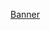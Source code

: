[Banner](https://www.canva.com/design/DAFW78TuyEQ/Lb0985wCkzGvrB8U7Ud4Cw/view?utm_content=DAFW78TuyEQ&utm_campaign=celebratory_first_publish&utm_medium=link&utm_source=celebratory_first_publish)

<!--
**jsantospoyato/jsantospoyato** is a ✨ _special_ ✨ repository because its `README.md` (this file) appears on your GitHub profile.

Here are some ideas to get you started:

- 🔭 I’m currently working on ...
- 🌱 I’m currently learning ...
- 👯 I’m looking to collaborate on ...
- 🤔 I’m looking for help with ...
- 💬 Ask me about ...
- 📫 How to reach me: ...
- 😄 Pronouns: ...
- ⚡ Fun fact: ...
-->
